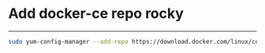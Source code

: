 # Add docker-ce repo rocky

---

```bash
sudo yum-config-manager --add-repo https://download.docker.com/linux/centos/docker-ce.repo
```
